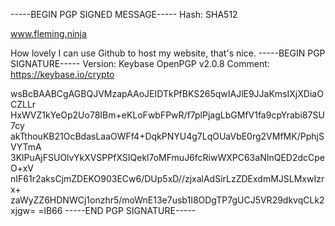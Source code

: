 -----BEGIN PGP SIGNED MESSAGE-----
Hash: SHA512

www.fleming.ninja

How lovely I can use Github to host my website, that's nice.
-----BEGIN PGP SIGNATURE-----
Version: Keybase OpenPGP v2.0.8
Comment: https://keybase.io/crypto

wsBcBAABCgAGBQJVMzapAAoJEIDTkPfBKS265qwIAJlE9JJaKmsIXjXDiaOCZLLr
HxWVZ1kYeOp2Uo78IBm+eKLoFwbFPwR/f7plPjagLbGMfV1fa9cpYrabi87SU7cy
akTthouKB21OcBdasLaaOWFf4+DqkPNYU4g7LqOUaVbE0rg2VMfMK/PphjSVYTmA
3KlPuAjFSUOlvYkXVSPPfXSIQekl7oMFmuJ6fcRiwWXPC63aNInQED2dcCpeO+xV
nIF61r2aksCjmZDEKO903ECw6/DUp5xD//zjxalAdSirLzZDExdmMJSLMxwIzrx+
zaWyZZ6HDNWCj1onzhr5/moWnE13e7usb1I8ODgTP7gUCJ5VR29dkvqCLk2xjgw=
=lB66
-----END PGP SIGNATURE-----

